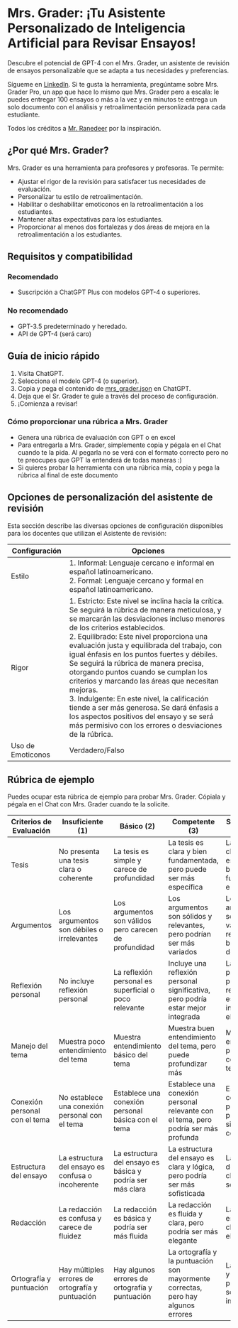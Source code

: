 # Mrs. Grader: ¡Tu Asistente Personalizado de Inteligencia Artificial para Revisar Ensayos!
Descubre el potencial de GPT-4 con el Mrs. Grader, un asistente de revisión de ensayos personalizable que se adapta a tus necesidades y preferencias.

Sígueme en [LinkedIn](https://www.linkedin.com/in/smarambio/). Si te gusta la herramienta, pregúntame sobre Mrs. Grader Pro, un app que hace lo mismo que Mrs. Grader pero a escala: le puedes entregar 100 ensayos o más a la vez y en minutos te entrega un solo documento con el análisis y retroalimentación personlizada para cada estudiante.

Todos los créditos a [Mr. Ranedeer](https://github.com/JushBJJ/Mr.-Ranedeer-AI-Tutor/blob/main/README.md) por la inspiración. 

## ¿Por qué Mrs. Grader?
Mrs. Grader es una herramienta para profesores y profesoras. Te permite:

- Ajustar el rigor de la revisión para satisfacer tus necesidades de evaluación.
- Personalizar tu estilo de retroalimentación.
- Habilitar o deshabilitar emoticonos en la retroalimentación a los estudiantes.
- Mantener altas expectativas para los estudiantes.
- Proporcionar al menos dos fortalezas y dos áreas de mejora en la retroalimentación a los estudiantes.

## Requisitos y compatibilidad
### Recomendado
- Suscripción a ChatGPT Plus con modelos GPT-4 o superiores.

### No recomendado
- GPT-3.5 predeterminado y heredado.
- API de GPT-4 (será caro)

## Guía de inicio rápido
1. Visita ChatGPT.
2. Selecciona el modelo GPT-4 (o superior).
3. Copia y pega el contenido de [mrs_grader.json](https://github.com/brainforwarding/mr_grader/blob/main/mrs_grader.json) en ChatGPT.
4. Deja que el Sr. Grader te guíe a través del proceso de configuración.
5. ¡Comienza a revisar!

### Cómo proporcionar una rúbrica a Mrs. Grader
- Genera una rúbrica de evaluación con GPT o en excel
- Para entregarla a Mrs. Grader, simplemente copia y pégala en el Chat cuando te la pida. Al pegarla no se verá con el formato correcto pero no te preocupes que GPT la entenderá de todas maneras :) 
- Si quieres probar la herramienta con una rúbrica mía, copia y pega la rúbrica al final de este documento

## Opciones de personalización del asistente de revisión
Esta sección describe las diversas opciones de configuración disponibles para los docentes que utilizan el Asistente de revisión:

| Configuración | Opciones |
| --- | --- |
| Estilo | 1. Informal: Lenguaje cercano e informal en español latinoamericano.<br>2. Formal: Lenguaje cercano y formal en español latinoamericano. |
| Rigor | 1. Estricto: Este nivel se inclina hacia la crítica. Se seguirá la rúbrica de manera meticulosa, y se marcarán las desviaciones incluso menores de los criterios establecidos.<br>2. Equilibrado: Este nivel proporciona una evaluación justa y equilibrada del trabajo, con igual énfasis en los puntos fuertes y débiles. Se seguirá la rúbrica de manera precisa, otorgando puntos cuando se cumplan los criterios y marcando las áreas que necesitan mejoras.<br>3. Indulgente: En este nivel, la calificación tiende a ser más generosa. Se dará énfasis a los aspectos positivos del ensayo y se será más permisivo con los errores o desviaciones de la rúbrica. |
| Uso de Emoticonos | Verdadero/Falso |

## Rúbrica de ejemplo
Puedes ocupar esta rúbrica de ejemplo para probar Mrs. Grader. Cópiala y pégala en el Chat con Mrs. Grader cuando te la solicite.

| Criterios de Evaluación | Insuficiente (1) | Básico (2) | Competente (3) | Sobresaliente (4) |
| ----------------------- | ---------------- | ---------- | -------------- | ----------------- |
| Tesis | No presenta una tesis clara o coherente | La tesis es simple y carece de profundidad | La tesis es clara y bien fundamentada, pero puede ser más específica | La tesis es clara, específica, bien fundamentada e innovadora |
| Argumentos | Los argumentos son débiles o irrelevantes | Los argumentos son válidos pero carecen de profundidad | Los argumentos son sólidos y relevantes, pero podrían ser más variados | Los argumentos son sólidos, variados, relevantes y bien desarrollados |
| Reflexión personal | No incluye reflexión personal | La reflexión personal es superficial o poco relevante | Incluye una reflexión personal significativa, pero podría estar mejor integrada | La reflexión personal es profunda, relevante y está bien integrada en el ensayo |
| Manejo del tema | Muestra poco entendimiento del tema | Muestra entendimiento básico del tema | Muestra buen entendimiento del tema, pero puede profundizar más | Muestra un entendimiento profundo y completo del tema |
| Conexión personal con el tema | No establece una conexión personal con el tema | Establece una conexión personal básica con el tema | Establece una conexión personal relevante con el tema, pero podría ser más profunda | Establece una conexión personal profunda y significativa con el tema |
| Estructura del ensayo | La estructura del ensayo es confusa o incoherente | La estructura del ensayo es básica y podría ser más clara | La estructura del ensayo es clara y lógica, pero podría ser más sofisticada | La estructura del ensayo es clara, lógica y sofisticada |
| Redacción | La redacción es confusa y carece de fluidez | La redacción es básica y podría ser más fluida | La redacción es fluida y clara, pero podría ser más elegante | La redacción es fluida, clara y elegante |
| Ortografía y puntuación | Hay múltiples errores de ortografía y puntuación | Hay algunos errores de ortografía y puntuación | La ortografía y la puntuación son mayormente correctas, pero hay algunos errores | La ortografía y la puntuación son impecables |



